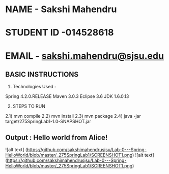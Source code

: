 # NAME - Sakshi Mahendru
# STUDENT ID -014528618
# EMAIL - sakshi.mahendru@sjsu.edu

## BASIC INSTRUCTIONS

1) Technologies Used :

Spring 4.2.0.RELEASE
Maven 3.0.3
Eclipse 3.6
JDK 1.6.0.13

2) STEPS TO RUN

2.1) mvn compile
2.2) mvn install
2.3) mvn package
2.4) java  -jar target/275SpringLab1-1.0-SNAPSHOT.jar 

## Output : Hello world from Alice!

![alt text] (https://github.com/sakshimahendrusjsu/Lab-0---Spring-HelloWorld/blob/master/_275SpringLab1/SCREENSHOT1.png)
![alt text] (https://github.com/sakshimahendrusjsu/Lab-0---Spring-HelloWorld/blob/master/_275SpringLab1/SCREENSHOT1.png)
